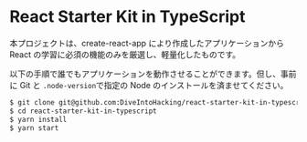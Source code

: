 # React Starter Kit in TypeScript

本プロジェクトは、create-react-app により作成したアプリケーションから React の学習に必須の機能のみを厳選し、軽量化したものです。

以下の手順で誰でもアプリケーションを動作させることができます。但し、事前に Git と `.node-version`で指定の Node のインストールを済ませてください。

```bash
$ git clone git@github.com:DiveIntoHacking/react-starter-kit-in-typescript.git
$ cd react-starter-kit-in-typescript
$ yarn install
$ yarn start
```
